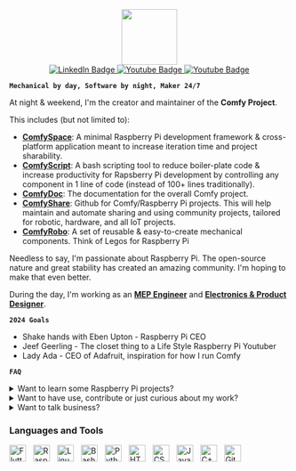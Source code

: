 <div id="header" align="center">
  <img src="https://media.giphy.com/media/M9gbBd9nbDrOTu1Mqx/giphy.gif" width="100"/>
</div>
<div id="badges" align="center">
  <a href="https://www.linkedin.com/in/tung-thomas-nguyen-9b010317b">
    <img src="https://img.shields.io/badge/LinkedIn-blue?style=for-the-badge&logo=linkedin&logoColor=white" alt="LinkedIn Badge"/>
  </a>
  <a href="https://www.youtube.com/@thomasthemaker">
    <img src="https://img.shields.io/badge/YouTube-red?style=for-the-badge&logo=youtube&logoColor=white" alt="Youtube Badge"/>
  </a>
    <a href="https://comfystudio.tech">
    <img src="https://img.shields.io/badge/comfyStudio-green?style=for-the-badge&logo=wordpress&logoColor=black" alt="Youtube Badge"/>
  </a>
</div>

**`Mechanical by day, Software by night, Maker 24/7`**

At night & weekend, I'm the creator and maintainer of the **Comfy Project**.

This includes (but not limited to):

- [**ComfySpace**](https://comfystudio.tech/): A minimal Raspberry Pi development framework & cross-platform application meant to increase iteration time and project sharability.
- [**ComfyScript**](https://github.com/ThomasVuNguyen/ComfyScript): A bash scripting tool to reduce boiler-plate code & increase productivity for Rapsberry Pi development by controlling any component in 1 line of code (instead of 100+ lines traditionally). 
- [**ComfyDoc**](https://comfystudio.tech/): The documentation for the overall Comfy project.
- [**ComfyShare**](https://github.com/ThomasVuNguyen/ComfyShare): Github for Comfy/Raspberry Pi projects. This will help maintain and automate sharing and using community projects, tailored for robotic, hardware, and all IoT projects.
- [**ComfyRobo**](https://github.com/ThomasVuNguyen/ComfyRobo): A set of reusable & easy-to-create mechanical components. Think of Legos for Raspberry Pi

Needless to say, I'm passionate about Raspberry Pi. The open-source nature and great stability has created an amazing community. I'm hoping to make that even better.


During the day, I'm working as an [**MEP Engineer**](https://rgdengineers.com/) and [**Electronics & Product Designer**](https://www.coreprototyping.xyz/who-we-are).


**`2024 Goals`**

- Shake hands with Eben Upton - Raspberry Pi CEO
- Jeef Geerling - The closet thing to a Life Style Raspberry Pi Youtuber
- Lady Ada - CEO of Adafruit, inspiration for how I run Comfy

**`FAQ`**

<details>
<summary>Want to learn some Raspberry Pi projects?</summary>

Check out my [YT channel](https://www.youtube.com/@thomasthemaker)

</details>
<details>
<summary>Want to have use, contribute or just curious about my work?</summary>

Shoot me an email at tungvunguyennguyen@gmail.com
</details>

<details>
<summary> Want to talk business?</summary>
The Comfy Project is not legally a business (yet), but email me at tungvunguyennguyen@gmail.com
</details>


### Languages and Tools
<img align="left" alt="Flutter" width="30px" style="padding-right:10px;" src="https://cdn.jsdelivr.net/gh/devicons/devicon/icons/flutter/flutter-original.svg"/>
<img align="left" alt="Raspberry Pi" width="30px" style="padding-right:10px;" src="https://cdn.jsdelivr.net/gh/devicons/devicon/icons/raspberrypi/raspberrypi-original.svg" />
<img align="left" alt="Linux" width="30px" style="padding-right:10px;" src="https://cdn.jsdelivr.net/gh/devicons/devicon/icons/linux/linux-original.svg" />
<img align="left" alt="Bash" width="30px" style="padding-right:10px;" src="https://cdn.jsdelivr.net/gh/devicons/devicon/icons/bash/bash-original.svg" />
<img align="left" alt="Python" width="30px" style="padding-right:10px;" src="https://cdn.jsdelivr.net/gh/devicons/devicon/icons/python/python-plain.svg" />
<img align="left" alt="HTML" width="30px" style="padding-right:10px;" src="https://cdn.jsdelivr.net/gh/devicons/devicon/icons/html5/html5-plain.svg" />
<img align="left" alt="CSS" width="30px" style="padding-right:10px;" src="https://cdn.jsdelivr.net/gh/devicons/devicon/icons/css3/css3-plain.svg" />
<img align="left" alt="JavaScript" width="30px" style="padding-right:10px;" src="https://cdn.jsdelivr.net/gh/devicons/devicon/icons/javascript/javascript-plain.svg" />
<img align="left" alt="C++" width="30px" style="padding-right:10px;" src="https://cdn.jsdelivr.net/gh/devicons/devicon/icons/cplusplus/cplusplus-line.svg" />
<img align="left" alt="GitHub" width="30px" style="padding-right:10px;" src="https://cdn.jsdelivr.net/gh/devicons/devicon/icons/github/github-original.svg" />
<br>


